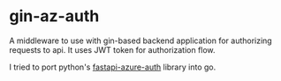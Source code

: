# gin-az-auth

A middleware to use with gin-based backend application for authorizing requests to api. It uses JWT token for authorization flow.

I tried to port python's [fastapi-azure-auth](https://github.com/Intility/fastapi-azure-auth) library into go.
